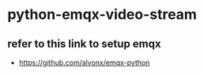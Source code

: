 # python-emqx-video-stream


## refer to this link to setup emqx
- https://github.com/alvonx/emqx-python

